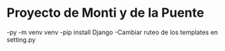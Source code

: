 # Proyecto de Monti y de la Puente
-py -m venv venv
-pip install Django
-Cambiar ruteo de los templates en setting.py
